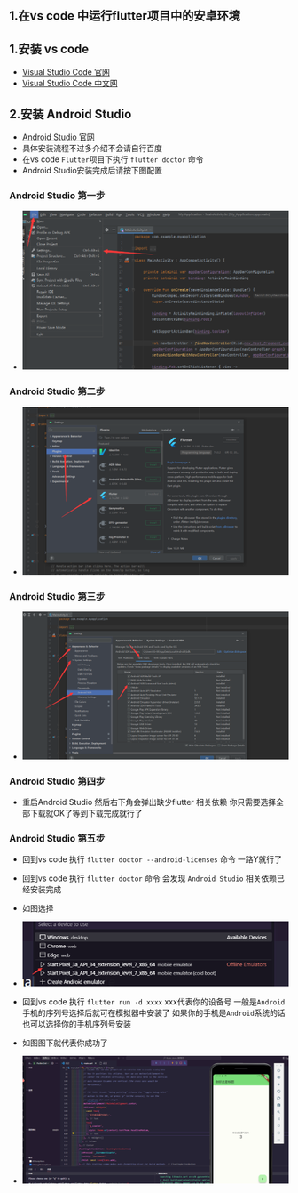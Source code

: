 
## 1.在vs code 中运行flutter项目中的安卓环境

## 1.安装 vs code

- [Visual Studio Code 官网](https://code.visualstudio.com/)
- [Visual Studio Code 中文网](https://www.vscode.cool/)

## 2.安装 Android Studio

- [Android Studio 官网](https://developer.android.google.cn/studio)
- 具体安装流程不过多介绍不会请自行百度
- 在vs code  `Flutter`项目下执行 `flutter doctor` 命令 
- Android Studio安装完成后请按下图配置
  
### Android Studio 第一步

- ![Android Studio](../../assets/expansion/image/flutter/installFlutter8.jpg)

### Android Studio 第二步

- ![Android Studio](../../assets/expansion/image/flutter/installFlutter9.jpg)

### Android Studio 第三步

- ![Android Studio](../../assets/expansion/image/flutter/installFlutter10.jpg)

### Android Studio 第四步

- 重启Android Studio 然后右下角会弹出缺少flutter 相关依赖 你只需要选择全部下载就OK了等到下载完成就行了

### Android Studio 第五步

- 回到vs code 执行 `flutter doctor --android-licenses` 命令 一路Y就行了

- 回到vs code 执行 `flutter doctor` 命令 会发现 `Android Studio` 相关依赖已经安装完成

- 如图选择
- ![安装Flutter插件](../../assets/expansion/image/flutter/installFlutter11.jpg)

- 回到vs code 执行 `flutter run -d xxxx` xxx代表你的设备号 一般是`Android`手机的序列号选择后就可在模拟器中安装了 如果你的手机是`Android`系统的话也可以选择你的手机序列号安装

- 如图图下就代表你成功了
- ![安装Flutter插件](../../assets/expansion/image/flutter/installFlutter12.jpg)